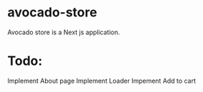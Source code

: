 # avocado-store

Avocado store is a Next js application.

# Todo:
 Implement About page
 Implement Loader
 Impement Add to cart

